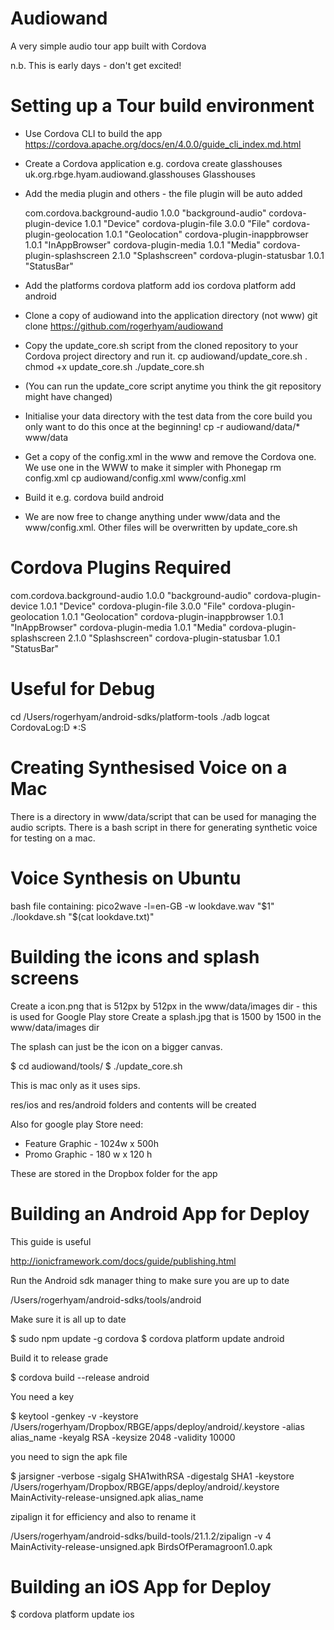 
Audiowand
=========

A very simple audio tour app built with Cordova

n.b. This is early days - don't get excited!

Setting up a Tour build environment
===================================

* Use Cordova CLI to build the app
        https://cordova.apache.org/docs/en/4.0.0/guide_cli_index.md.html
* Create a Cordova application e.g.
        cordova create glasshouses uk.org.rbge.hyam.audiowand.glasshouses Glasshouses
* Add the media plugin and others - the file plugin will be auto added
        
    com.cordova.background-audio 1.0.0 "background-audio"
    cordova-plugin-device 1.0.1 "Device"
    cordova-plugin-file 3.0.0 "File"
    cordova-plugin-geolocation 1.0.1 "Geolocation"
    cordova-plugin-inappbrowser 1.0.1 "InAppBrowser"
    cordova-plugin-media 1.0.1 "Media"
    cordova-plugin-splashscreen 2.1.0 "Splashscreen"
    cordova-plugin-statusbar 1.0.1 "StatusBar"
        
* Add the platforms
        cordova platform add ios
        cordova platform add android
* Clone a copy of audiowand into the application directory (not www)
        git clone https://github.com/rogerhyam/audiowand
* Copy the update_core.sh script from the cloned repository to your Cordova project directory and run it.
    cp audiowand/update_core.sh .
    chmod +x update_core.sh
    ./update_core.sh
* (You can run the update_core script anytime you think the git repository might have changed)
* Initialise your data directory with the test data from the core build you only want to do this once at the beginning!
    cp -r audiowand/data/* www/data
* Get a copy of the config.xml in the www and remove the Cordova one. We use one in the WWW to make it simpler with Phonegap 
    rm config.xml
    cp audiowand/config.xml www/config.xml
* Build it e.g.
    cordova build android
* We are now free to change anything under www/data and the www/config.xml. Other files will be overwritten by update_core.sh

Cordova Plugins Required
========================
com.cordova.background-audio 1.0.0 "background-audio"
cordova-plugin-device 1.0.1 "Device"
cordova-plugin-file 3.0.0 "File"
cordova-plugin-geolocation 1.0.1 "Geolocation"
cordova-plugin-inappbrowser 1.0.1 "InAppBrowser"
cordova-plugin-media 1.0.1 "Media"
cordova-plugin-splashscreen 2.1.0 "Splashscreen"
cordova-plugin-statusbar 1.0.1 "StatusBar"

Useful for Debug
================
cd /Users/rogerhyam/android-sdks/platform-tools
./adb  logcat CordovaLog:D *:S


Creating Synthesised Voice on a Mac
===================================
There is a directory in www/data/script that can be used for managing the audio scripts. There is a bash script in there for generating synthetic voice for testing on a mac.

Voice Synthesis on Ubuntu
==========================

bash file containing:
pico2wave -l=en-GB -w lookdave.wav "$1"
./lookdave.sh "$(cat lookdave.txt)"

Building the icons and splash screens
=====================================

Create a icon.png that is 512px by 512px in the www/data/images dir - this is used for Google Play store
Create a splash.jpg that is 1500 by 1500 in the www/data/images dir

The splash can just be the icon on a bigger canvas.

$ cd audiowand/tools/
$ ./update_core.sh

This is mac only as it uses sips.

res/ios and res/android folders and contents will be created

Also for google play Store need:

*  Feature Graphic - 1024w x 500h 
*  Promo Graphic - 180 w x 120 h

These are stored in the Dropbox folder for the app

Building an Android App for Deploy
==================================

This guide is useful

http://ionicframework.com/docs/guide/publishing.html

Run the Android sdk manager thing to make sure you are up to date

/Users/rogerhyam/android-sdks/tools/android

Make sure it is all up to date

$ sudo npm update -g cordova
$ cordova platform update android

Build it to release grade

$ cordova build --release android

You need a key

$ keytool -genkey -v -keystore /Users/rogerhyam/Dropbox/RBGE/apps/deploy/android/<appname>.keystore -alias alias_name -keyalg RSA -keysize 2048 -validity 10000

you need to sign the apk file

$ jarsigner -verbose -sigalg SHA1withRSA -digestalg SHA1 -keystore /Users/rogerhyam/Dropbox/RBGE/apps/deploy/android/<appname>.keystore MainActivity-release-unsigned.apk alias_name

zipalign it for efficiency and also to rename it

/Users/rogerhyam/android-sdks/build-tools/21.1.2/zipalign -v 4 MainActivity-release-unsigned.apk BirdsOfPeramagroon1.0.apk

Building an iOS App for Deploy
==============================

$ cordova platform update ios



